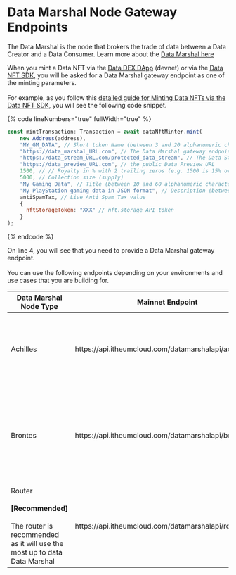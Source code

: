 # Data Marshal Node Gateway Endpoints

The Data Marshal is the node that brokers the trade of data between a Data Creator and a Data Consumer. Learn more about the [Data Marshal here](../../data-marshal-network.md)

When you mint a Data NFT via the [Data DEX DApp](https://stg.datadex.itheum.io/) (devnet) or via the [Data NFT SDK,](../software-development-kits-sdks/data-nft-sdk/) you will be asked for a Data Marshal gateway endpoint as one of the minting parameters. \
\
For example, as you follow this [detailed guide for Minting Data NFTs via the Data NFT SDK](../software-development-kits-sdks/data-nft-sdk/guide-1-minting-a-custom-data-nft-collection-with-authenticated-data-streams-via-sdk.md), you will see the following code snippet.

{% code lineNumbers="true" fullWidth="true" %}
```javascript
const mintTransaction: Transaction = await dataNftMinter.mint(
    new Address(address),
    "MY_GM_DATA", // Short token Name (between 3 and 20 alphanumeric characters - no spaces)
    "https://data_marshal_URL.com", // The Data Marshal gateway endpoint (see below for options for devnet vs mainnet)
    "https://data_stream_URL.com/protected_data_stream", // The Data Stream URL
    "https://data_preview_URL.com", // the public Data Preview URL
    1500, // // Royalty in % with 2 trailing zeros (e.g. 1500 is 15% or 500 would be 5% or 0 would be 0%. Max is 5000 of 50%)
    5000, // Collection size (supply)
    "My Gaming Data", // Title (between 10 and 60 alphanumeric characters with spaces allowed)
    "My PlayStation gaming data in JSON format", // Description (between 10 and 400 alphanumeric characters with spaces allowed)
    antiSpamTax, // Live Anti Spam Tax value
    {
      nftStorageToken: "XXX" // nft.storage API token
    }
);
```
{% endcode %}

On line 4, you will see that you need to provide a Data Marshal gateway endpoint.\
\
You can use the following endpoints depending on your environments and use cases that you are building for.

<table><thead><tr><th width="156">Data Marshal Node Type</th><th>Mainnet Endpoint</th><th>Devnet Endpoint</th><th>Features</th><th>Limitations</th></tr></thead><tbody><tr><td>Achilles</td><td>https://api.itheumcloud.com/datamarshalapi/achilles/v1</td><td>https://api.itheumcloud-stg.com/datamarshalapi/achilles/v1</td><td>Data brokering, Native Auth, Nested Streams, High Scalability</td><td>Only supports Data Streams with maximum size of 4.5MB</td></tr><tr><td>Brontes</td><td>https://api.itheumcloud.com/datamarshalapi/brontes/v1</td><td>https://api.itheumcloud-stg.com/datamarshalapi/brontes/v1</td><td>Data brokering, Native Auth, Nested Streams, Support Data Streams over 4.5MB</td><td>Limited Scalability</td></tr><tr><td>Router<br><br><strong>[Recommended]</strong><br><br>The router is recommended as it will use the most up to data Data Marshal </td><td>https://api.itheumcloud.com/datamarshalapi/router/v1</td><td>https://api.itheumcloud-stg.com/datamarshalapi/router/v1</td><td>Same as Brontes</td><td>Same as Brontes</td></tr></tbody></table>

